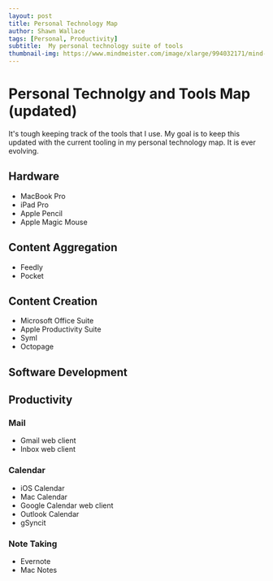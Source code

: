 ```yaml
---
layout: post
title: Personal Technology Map
author: Shawn Wallace
tags: [Personal, Productivity]
subtitle:  My personal technology suite of tools
thumbnail-img: https://www.mindmeister.com/image/xlarge/994032171/mind-map-process-of-technology.png
---
```

# Personal Technolgy and Tools Map (updated)

It's tough keeping track of the tools that I use. My goal is to keep this updated with the current tooling in my personal technology map. It is ever evolving.

## Hardware

* MacBook Pro
* iPad Pro
* Apple Pencil
* Apple Magic Mouse


## Content Aggregation

* Feedly
* Pocket

## Content Creation

* Microsoft Office Suite
* Apple Productivity Suite
* Syml
* Octopage

## Software Development

## Productivity

### Mail

* Gmail web client
* Inbox web client

### Calendar

* iOS Calendar
* Mac Calendar
* Google Calendar web client
* Outlook Calendar
* gSyncit

### Note Taking

* Evernote
* Mac Notes
